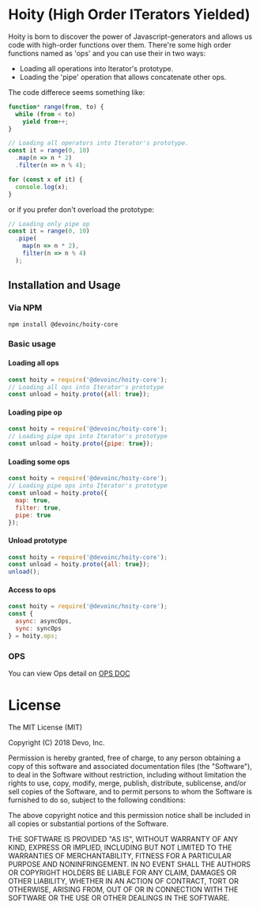 Hoity (High Order ITerators Yielded)
======================================================================

Hoity is born to discover the power of Javascript-generators and allows us code with high-order functions over them. There're some high order functions named as 'ops' and you can use their in two ways:

* Loading all operations into Iterator's prototype.
* Loading the 'pipe' operation that allows concatenate other ops.

The code differece seems something like:

```javascript
function* range(from, to) {
  while (from < to)
    yield from++;
}

// Loading all operators into Iterator's prototype.
const it = range(0, 10)
  .map(n => n * 2)
  .filter(n => n % 4);

for (const x of it) {
  console.log(x);
}
```

or if you prefer don't overload the prototype:

```javascript
// Loading only pipe op
const it = range(0, 10)
  .pipe(
    map(n => n * 2),
    filter(n => n % 4)
  );

```

## Installation and Usage

### Via NPM

`npm install @devoinc/hoity-core`


### Basic usage

#### Loading all ops
```javascript
const hoity = require('@devoinc/hoity-core');
// Loading all ops into Iterator's prototype
const unload = hoity.proto({all: true});
```

#### Loading pipe op
```javascript
const hoity = require('@devoinc/hoity-core');
// Loading pipe ops into Iterator's prototype
const unload = hoity.proto({pipe: true});
```

#### Loading some ops
```javascript
const hoity = require('@devoinc/hoity-core');
// Loading pipe ops into Iterator's prototype
const unload = hoity.proto({
  map: true,
  filter: true,
  pipe: true
});
```

#### Unload prototype
```javascript
const hoity = require('@devoinc/hoity-core');
const unload = hoity.proto({all: true});
unload();
```

#### Access to ops
```javascript
const hoity = require('@devoinc/hoity-core');
const {
  async: asyncOps,
  sync: syncOps
} = hoity.ops;
```

### OPS
You can view Ops detail on [OPS DOC](doc/ops.md)

License
======================================================================

The MIT License (MIT)

Copyright (C) 2018 Devo, Inc.

Permission is hereby granted, free of charge, to any person obtaining a copy
of this software and associated documentation files (the "Software"), to deal
in the Software without restriction, including without limitation the rights
to use, copy, modify, merge, publish, distribute, sublicense, and/or sell
copies of the Software, and to permit persons to whom the Software is
furnished to do so, subject to the following conditions:

The above copyright notice and this permission notice shall be included in all
copies or substantial portions of the Software.

THE SOFTWARE IS PROVIDED "AS IS", WITHOUT WARRANTY OF ANY KIND, EXPRESS OR
IMPLIED, INCLUDING BUT NOT LIMITED TO THE WARRANTIES OF MERCHANTABILITY,
FITNESS FOR A PARTICULAR PURPOSE AND NONINFRINGEMENT. IN NO EVENT SHALL THE
AUTHORS OR COPYRIGHT HOLDERS BE LIABLE FOR ANY CLAIM, DAMAGES OR OTHER
LIABILITY, WHETHER IN AN ACTION OF CONTRACT, TORT OR OTHERWISE, ARISING FROM,
OUT OF OR IN CONNECTION WITH THE SOFTWARE OR THE USE OR OTHER DEALINGS IN THE
SOFTWARE.
